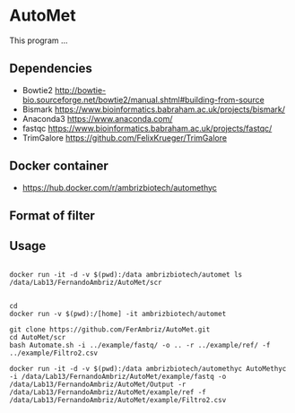 # AutoMet
This program ...

## Dependencies
* Bowtie2 http://bowtie-bio.sourceforge.net/bowtie2/manual.shtml#building-from-source
* Bismark https://www.bioinformatics.babraham.ac.uk/projects/bismark/
* Anaconda3 https://www.anaconda.com/
* fastqc https://www.bioinformatics.babraham.ac.uk/projects/fastqc/
* TrimGalore https://github.com/FelixKrueger/TrimGalore

## Docker container
* https://hub.docker.com/r/ambrizbiotech/automethyc

## Format of filter


## Usage
```

docker run -it -d -v $(pwd):/data ambrizbiotech/automet ls /data/Lab13/FernandoAmbriz/AutoMet/scr


cd
docker run -v $(pwd):/[home] -it ambrizbiotech/automet

git clone https://github.com/FerAmbriz/AutoMet.git
cd AutoMet/scr
bash Automate.sh -i ../example/fastq/ -o .. -r ../example/ref/ -f ../example/Filtro2.csv

docker run -it -d -v $(pwd):/data ambrizbiotech/automethyc AutoMethyc -i /data/Lab13/FernandoAmbriz/AutoMet/example/fastq -o /data/Lab13/FernandoAmbriz/AutoMet/Output -r /data/Lab13/FernandoAmbriz/AutoMet/example/ref -f /data/Lab13/FernandoAmbriz/AutoMet/example/Filtro2.csv



```
